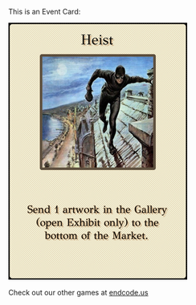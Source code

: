 This is an Event Card: 
 
 ![alt text](Heist[face,2].png?raw=true "Event Card")  
 
 
 
 
 
 Check out our other games at [endcode.us](https://endcode.us/)